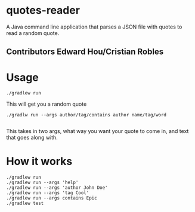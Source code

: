 # quotes-reader

A Java command line application that parses a JSON file with quotes to read a random quote.

## Contributors Edward Hou/Cristian Robles

# Usage
```shell
./gradlew run
```
This will get you a random quote  

```shell
./gradlw run --args author/tag/contains author name/tag/word  


```

This takes in two args, what way you want your quote to come in, and text that goes along with.  

# How it works

```shell 
./gradlew run
./gradlew run --args 'help'
./gradlew run --args 'author John Doe'
./gradlew run --args 'tag Cool'
./gradlew run --args contains Epic
./gradlew test
```

